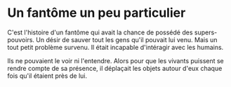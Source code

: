 # Un fantôme un peu particulier

C'est l'histoire d'un fantôme qui avait la chance de possédé des supers-pouvoirs.
Un désir de sauver tout les gens qu'il pouvait lui venu.
Mais un tout petit problème survenu. Il était incapable d'intéragir avec les humains. 

Ils ne pouvaient le voir ni l'entendre. Alors pour que les vivants puissent se rendre compte de sa présence, il déplaçait les objets autour d'eux chaque fois qu'il étaient près de lui. 
